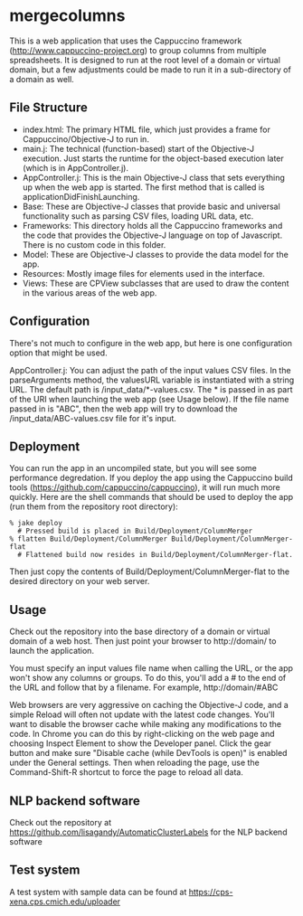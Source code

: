 mergecolumns
============

This is a web application that uses the Cappuccino framework (http://www.cappuccino-project.org) to group columns from multiple spreadsheets.  It is designed to run at the root level of a domain or virtual domain, but a few adjustments could be made to run it in a sub-directory of a domain as well.

File Structure
--------------
- index.html:  The primary HTML file, which just provides a frame for Cappuccino/Objective-J to run in.  
- main.j:  The technical (function-based) start of the Objective-J execution.  Just starts the runtime for the object-based execution later (which is in AppController.j). 
- AppController.j:  This is the main Objective-J class that sets everything up when the web app is started.  The first method that is called is applicationDidFinishLaunching.
- Base:  These are Objective-J classes that provide basic and universal functionality such as parsing CSV files, loading URL data, etc.
- Frameworks:  This directory holds all the Cappuccino frameworks and the code that provides the Objective-J language on top of Javascript.  There is no custom code in this folder.
- Model:  These are Objective-J classes to provide the data model for the app.
- Resources:  Mostly image files for elements used in the interface.
- Views:  These are CPView subclasses that are used to draw the content in the various areas of the web app.

Configuration
-------------
There's not much to configure in the web app, but here is one configuration option that might be used.

AppController.j:  You can adjust the path of the input values CSV files.  In the parseArguments method, the valuesURL variable is instantiated with a string URL.  The default path is /input\_data/*-values.csv.  The * is passed in as part of the URI when launching the web app (see Usage below).  If the file name passed in is "ABC", then the web app will try to download the /input\_data/ABC-values.csv file for it's input.

Deployment
----------
You can run the app in an uncompiled state, but you will see some performance degredation.  If you deploy the app using the Cappuccino build tools (https://github.com/cappuccino/cappuccino), it will run much more quickly.  Here are the shell commands that should be used to deploy the app (run them from the repository root directory):

    % jake deploy
      # Pressed build is placed in Build/Deployment/ColumnMerger
    % flatten Build/Deployment/ColumnMerger Build/Deployment/ColumnMerger-flat
      # Flattened build now resides in Build/Deployment/ColumnMerger-flat.

Then just copy the contents of Build/Deployment/ColumnMerger-flat to the desired directory on your web server.

Usage
-----
Check out the repository into the base directory of a domain or virtual domain of a web host.  Then just point your browser to http://domain/ to launch the application.  

You must specify an input values file name when calling the URL, or the app won't show any columns or groups.  To do this, you'll add a # to the end of the URL and follow that by a filename.  For example, http://domain/#ABC

Web browsers are very aggressive on caching the Objective-J code, and a simple Reload will often not update with the latest code changes.  You'll want to disable the browser cache while making any modifications to the code.  In Chrome you can do this by right-clicking on the web page and choosing Inspect Element to show the Developer panel.  Click the gear button and make sure "Disable cache (while DevTools is open)" is enabled under the General settings.  Then when reloading the page, use the Command-Shift-R shortcut to force the page to reload all data.

NLP backend software
--------
Check out the repository at https://github.com/lisagandy/AutomaticClusterLabels for the NLP backend software

Test system
----------
A test system with sample data can be found at https://cps-xena.cps.cmich.edu/uploader



